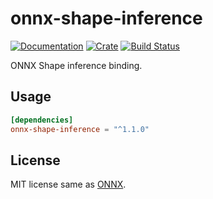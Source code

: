 # onnx-shape-inference

[![Documentation](https://docs.rs/onnx-shape-inference/badge.svg)](https://docs.rs/onnx-shape-inference/)
[![Crate](https://img.shields.io/crates/v/onnx-shape-inference.svg)](https://crates.io/crates/onnx-shape-inference)
[![Build Status](https://travis-ci.org/crackcomm/onnx-shape-inference-rs.svg?branch=master)](https://travis-ci.org/crackcomm/onnx-shape-inference-rs)

ONNX Shape inference binding.

## Usage

```Toml
[dependencies]
onnx-shape-inference = "^1.1.0"
```

## License

MIT license same as [ONNX](https://github.com/onnx/onnx).
